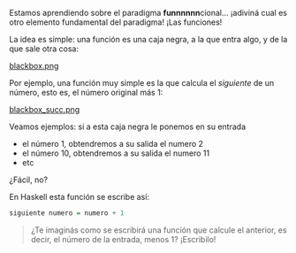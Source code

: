 Estamos aprendiendo sobre el paradigma **funnnnnn**cional... ¡adiviná cual es otro elemento fundamental del paradigma! ¡Las funciones!

La idea es simple: una función es una caja negra, a la que entra algo, y de la que sale otra cosa:

[blackbox.png](./images/blackbox.png)

Por ejemplo, una función muy simple es la que calcula el _siguiente_ de un número, esto es, el número original más 1:

[blackbox_succ.png](./images/blackbox_succ.png)

Veamos ejemplos: si a esta caja negra le ponemos en su entrada

* el número 1, obtendremos a su salida el numero 2
* el número 10, obtendremos a su salida el numero 11
* etc

¿Fácil, no?

En Haskell esta función se escribe así:

```haskell
siguiente numero = numero + 1
```

> ¿Te imaginás como se escribirá una función que calcule el anterior, es decir, el número de la entrada, menos 1? ¡Escribilo!
